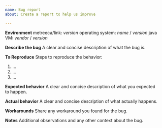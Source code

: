 ```yaml
---
name: Bug report
about: Create a report to help us improve

---
```


**Environment**
metreeca/link: _version_
operating system: _name_ / _version_
java VM: _vendor_ / _version_

**Describe the bug**
A clear and concise description of what the bug is.

**To Reproduce**
Steps to reproduce the behavior:
1. …
2. …
3. …

**Expected behavior**
A clear and concise description of what you expected to happen.

**Actual behavior**
A clear and concise description of what actually happens.

**Workarounds**
Share any workaround you found for the bug.

**Notes**
Additional observations and any other context about the bug.
